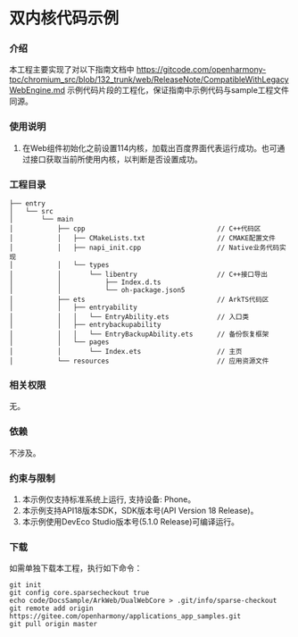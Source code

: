 # 双内核代码示例

### 介绍

本工程主要实现了对以下指南文档中 https://gitcode.com/openharmony-tpc/chromium_src/blob/132_trunk/web/ReleaseNote/CompatibleWithLegacyWebEngine.md 示例代码片段的工程化，保证指南中示例代码与sample工程文件同源。

### 使用说明

1. 在Web组件初始化之前设置114内核，加载出百度界面代表运行成功。也可通过接口获取当前所使用内核，以判断是否设置成功。

### 工程目录

```
├── entry
│   └── src
│       └── main
│           ├── cpp                                 // C++代码区
│           │   ├── CMakeLists.txt                  // CMAKE配置文件
│           │   ├── napi_init.cpp                   // Native业务代码实现
│           │   └── types
│           │       └── libentry                    // C++接口导出
│           │           ├── Index.d.ts
│           │           └── oh-package.json5
│           ├── ets                                 // ArkTS代码区
│           │   ├── entryability
│           │   │   └── EntryAbility.ets            // 入口类
│           │   ├── entrybackupability
│           │   │   └── EntryBackupAbility.ets      // 备份恢复框架
│           │   └── pages
│           │       └── Index.ets                   // 主页
│           └── resources                           // 应用资源文件
```

### 相关权限

无。

### 依赖

不涉及。

### 约束与限制

1. 本示例仅支持标准系统上运行, 支持设备: Phone。
2. 本示例支持API18版本SDK，SDK版本号(API Version 18 Release)。
3. 本示例使用DevEco Studio版本号(5.1.0 Release)可编译运行。

### 下载

如需单独下载本工程，执行如下命令：

```
git init
git config core.sparsecheckout true
echo code/DocsSample/ArkWeb/DualWebCore > .git/info/sparse-checkout
git remote add origin https://gitee.com/openharmony/applications_app_samples.git
git pull origin master
```
